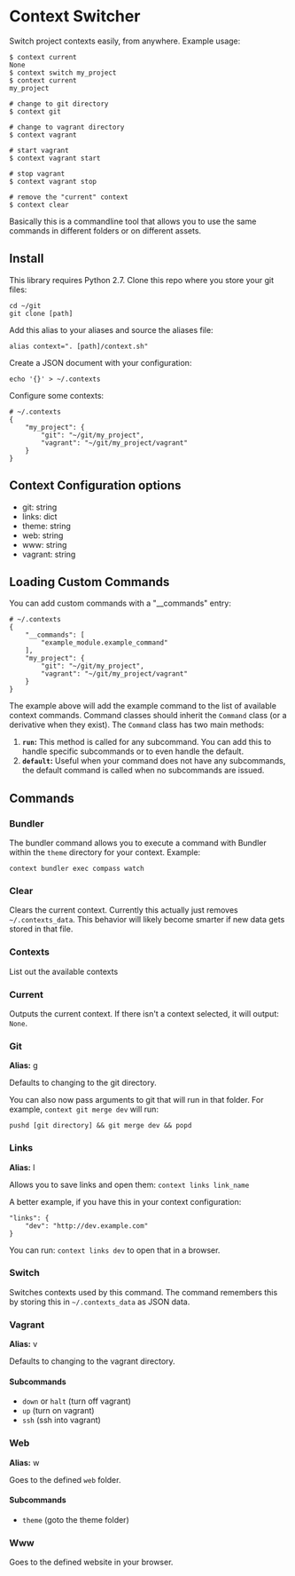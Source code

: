 # Context Switcher

Switch project contexts easily, from anywhere. Example usage:

    $ context current
    None
    $ context switch my_project
    $ context current
    my_project

    # change to git directory
    $ context git

    # change to vagrant directory
    $ context vagrant

    # start vagrant
    $ context vagrant start

    # stop vagrant
    $ context vagrant stop

    # remove the "current" context
    $ context clear

Basically this is a commandline tool that allows you to use the same commands in different folders or on different assets.

## Install

This library requires Python 2.7. Clone this repo where you store your git files:

    cd ~/git
    git clone [path]

Add this alias to your aliases and source the aliases file:

    alias context=". [path]/context.sh"

Create a JSON document with your configuration:

    echo '{}' > ~/.contexts

Configure some contexts:

    # ~/.contexts
    {
        "my_project": {
            "git": "~/git/my_project",
            "vagrant": "~/git/my_project/vagrant"
        }
    }

## Context Configuration options

* git: string
* links: dict
* theme: string
* web: string
* www: string
* vagrant: string

## Loading Custom Commands

You can add custom commands with a "__commands" entry:

    # ~/.contexts
    {
        "__commands": [
            "example_module.example_command"
        ],
        "my_project": {
            "git": "~/git/my_project",
            "vagrant": "~/git/my_project/vagrant"
        }
    }

The example above will add the example command to the list of available context commands. Command classes should inherit the `Command` class (or a derivative when they exist). The `Command` class has two main methods:

1. **`run`:** This method is called for any subcommand. You can add this to handle specific subcommands or to even handle the default.
2. **`default`:** Useful when your command does not have any subcommands, the default command is called when no subcommands are issued.

## Commands

### Bundler

The bundler command allows you to execute a command with Bundler within the `theme` directory for your context. Example:

    context bundler exec compass watch

### Clear

Clears the current context. Currently this actually just removes `~/.contexts_data`. This behavior will likely become smarter if new data gets stored in that file.

### Contexts

List out the available contexts

### Current

Outputs the current context. If there isn't a context selected, it will output: `None`.

### Git

**Alias:** g

Defaults to changing to the git directory.

You can also now pass arguments to git that will run in that folder. For example, `context git merge dev` will run:

    pushd [git directory] && git merge dev && popd

### Links

**Alias:** l

Allows you to save links and open them: `context links link_name`

A better example, if you have this in your context configuration:

    "links": {
        "dev": "http://dev.example.com"
    }

You can run: `context links dev` to open that in a browser.

### Switch

Switches contexts used by this command. The command remembers this by storing this in `~/.contexts_data` as JSON data.

### Vagrant

**Alias:** v

Defaults to changing to the vagrant directory.

#### Subcommands

* `down` or `halt` (turn off vagrant)
* `up` (turn on vagrant)
* `ssh` (ssh into vagrant)

### Web

**Alias:** w

Goes to the defined `web` folder.

#### Subcommands

* `theme` (goto the theme folder)

### Www

Goes to the defined website in your browser.
